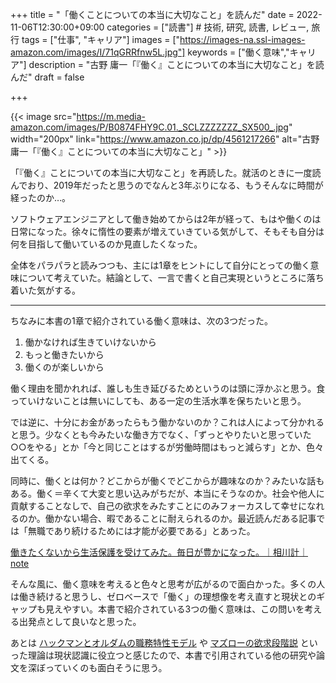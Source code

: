 +++
title = "「働くことについての本当に大切なこと」を読んだ"
date = 2022-11-06T12:30:00+09:00
categories = ["読書"] # 技術, 研究, 読書, レビュー, 旅行
tags = ["仕事", "キャリア"]
images = ["https://images-na.ssl-images-amazon.com/images/I/71qGRRfnw5L.jpg"]
keywords = ["働く意味","キャリア"]
description = "古野 庸一「『働く』ことについての本当に大切なこと」を読んだ"
draft = false

+++

{{< image src="https://m.media-amazon.com/images/P/B0874FHY9C.01._SCLZZZZZZZ_SX500_.jpg" width="200px" link="https://www.amazon.co.jp/dp/4561217266" alt="古野 庸一「『働く』ことについての本当に大切なこと」" >}}



「『働く』ことについての本当に大切なこと」を再読した。就活のときに一度読んでおり、2019年だったと思うのでなんと3年ぶりになる、もうそんなに時間が経ったのか…。



ソフトウェアエンジニアとして働き始めてからは2年が経って、もはや働くのは日常になった。徐々に惰性の要素が増えていきている気がして、そもそも自分は何を目指して働いているのか見直したくなった。



全体をパラパラと読みつつも、主には1章をヒントにして自分にとっての働く意味について考えていた。結論として、一言で書くと自己実現というところに落ち着いた気がする。



---



ちなみに本書の1章で紹介されている働く意味は、次の3つだった。

1. 働かなければ生きていけないから
2. もっと働きたいから
3. 働くのが楽しいから

働く理由を聞かれれば、誰しも生き延びるためというのは頭に浮かぶと思う。食っていけないことは無いにしても、ある一定の生活水準を保ちたいと思う。

では逆に、十分にお金があったらもう働かないのか？これは人によって分かれると思う。少なくとも今みたいな働き方でなく、「ずっとやりたいと思っていた○○をやる」とか「今と同じことはするが労働時間はもっと減らす」とか、色々出てくる。



同時に、働くとは何か？どこからが働くでどこからが趣味なのか？みたいな話もある。働く＝辛くて大変と思い込みがちだが、本当にそうなのか。社会や他人に貢献することなしで、自己の欲求をみたすことにのみフォーカスして幸せになれるのか。働かない場合、暇であることに耐えられるのか。最近読んだある記事では「無職であり続けるためには才能が必要である」とあった。



[働きたくないから生活保護を受けてみた。毎日が豊かになった。｜相川計｜note](https://note.com/kei_aikawa/n/n4edd6eb2f714?utm_source=pocket_mylist)



そんな風に、働く意味を考えると色々と思考が広がるので面白かった。多くの人は働き続けると思うし、ゼロベースで「働く」の理想像を考え直すと現状とのギャップも見えやすい。本書で紹介されている3つの働く意味は、この問いを考える出発点として良いなと思った。



あとは [ハックマンとオルダムの職務特性モデル](https://heart-quake.com/article.php?p=5778) や [マズローの欲求段階説](https://ja.wikipedia.org/wiki/%E8%87%AA%E5%B7%B1%E5%AE%9F%E7%8F%BE%E7%90%86%E8%AB%96) といった理論は現状認識に役立つと感じたので、本書で引用されている他の研究や論文を深ぼっていくのも面白そうに思う。







